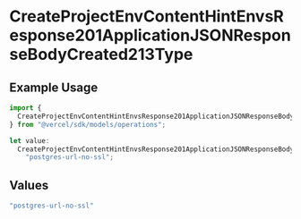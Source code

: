 # CreateProjectEnvContentHintEnvsResponse201ApplicationJSONResponseBodyCreated213Type

## Example Usage

```typescript
import {
  CreateProjectEnvContentHintEnvsResponse201ApplicationJSONResponseBodyCreated213Type,
} from "@vercel/sdk/models/operations";

let value:
  CreateProjectEnvContentHintEnvsResponse201ApplicationJSONResponseBodyCreated213Type =
    "postgres-url-no-ssl";
```

## Values

```typescript
"postgres-url-no-ssl"
```